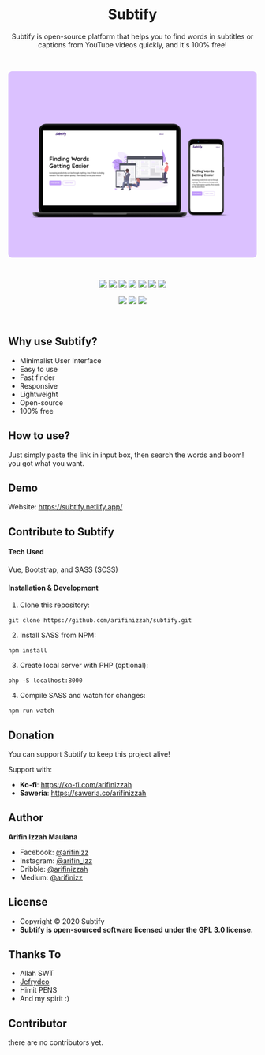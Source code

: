 <h1 align=center>Subtify</h1>
<p align=center>
Subtify is open-source platform that helps you to find words in subtitles or captions from YouTube videos quickly, and it's 100% free!
</p>

<br>

<p align=center>
  <img src="/assets/img/readme-image-min.jpg" align=center>
</p>

<br>

<p align=center>
  <img src="https://img.shields.io/github/stars/arifinizzah/subtify?style=flat-square">
  <img src="https://img.shields.io/github/forks/arifinizzah/subtify?style=flat-square">
  <img src="https://img.shields.io/github/commit-activity/m/arifinizzah/subtify?label=commit&style=flat-square">
  <img src="https://img.shields.io/github/issues/arifinizzah/subtify?style=flat-square">
  <img src="https://img.shields.io/github/license/arifinizzah/subtify?style=flat-square">
  <img src="https://img.shields.io/github/repo-size/arifinizzah/subtify?style=flat-square">
  <img src="https://img.shields.io/github/downloads/arifinizzah/subtify/total?style=flat-square">
</p>

<p align=center>
  <img src="https://forthebadge.com/images/badges/built-with-love.svg">
  <img src="https://forthebadge.com/images/badges/makes-people-smile.svg">
  <img src="https://forthebadge.com/images/badges/built-by-developers.svg">
</p>

<br>

## Why use Subtify?
- Minimalist User Interface
- Easy to use
- Fast finder
- Responsive
- Lightweight
- Open-source
- 100% free

## How to use?
Just simply paste the link in input box, then search the words and boom! you got what you want.

## Demo
Website: https://subtify.netlify.app/

## Contribute to Subtify
  #### Tech Used
  Vue, Bootstrap, and SASS (SCSS)
  
  #### Installation & Development
  1. Clone this repository:
  ```
  git clone https://github.com/arifinizzah/subtify.git
  ```
  2. Install SASS from NPM:
  ```
  npm install
  ```
  3. Create local server with PHP (optional):
  ```
  php -S localhost:8000
  ```
  
  4. Compile SASS and watch for changes:
  ```
  npm run watch
  ```
  
## Donation
You can support Subtify to keep this project alive!

Support with:
- <b>Ko-fi</b>: <a href="https://ko-fi.com/arifinizzah">https://ko-fi.com/arifinizzah</a>
- <b>Saweria</b>: <a href="https://saweria.co/arifinizzah">https://saweria.co/arifinizzah</a>

## Author
<b>Arifin Izzah Maulana</b>
- Facebook: <a href="https://www.facebook.com/arifinizz">@arifinizz</a>
- Instagram: <a href="https://www.instagram.com/arifin_izz/">@arifin_izz</a>
- Dribble: <a href="https://dribbble.com/arifinizzah">@arifinizzah</a>
- Medium: <a href="https://medium.com/@arifinizz/">@arifinizz</a>
  
## License
- Copyright © 2020 Subtify
- <b>Subtify is open-sourced software licensed under the GPL 3.0 license.</b>

## Thanks To
- Allah SWT
- <a href="https://github.com/jefrydco">Jefrydco</a>
- Himit PENS
- And my spirit :)

## Contributor
there are no contributors yet.
